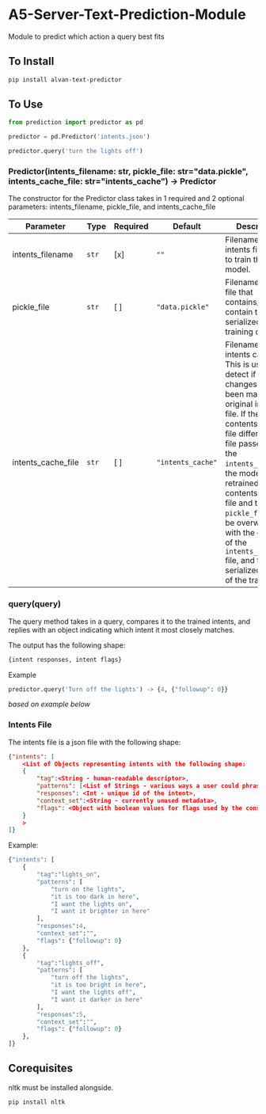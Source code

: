 # A5-Server-Text-Prediction-Module
Module to predict which action a query best fits

## To Install

```bash
pip install alvan-text-predictor
```

## To Use
```python
from prediction import predictor as pd

predictor = pd.Predictor('intents.json')

predictor.query('turn the lights off')
```

### Predictor(intents_filename: str, pickle_file: str="data.pickle", intents_cache_file: str="intents_cache") -> Predictor

The constructor for the Predictor class takes in 1 required and 2 optional parameters: intents_filename, pickle_file, and intents_cache_file

| Parameter           | Type | Required | Default  | Description |
| --------------------|-------|-----| ----------- |------------|
| intents_filename    | `str` | [x] | `""` | Filename for the intents file, used to train the model.       |
| pickle_file         | `str` | [ ] | `"data.pickle"` | Filename for the file that contains/will contain the serialized model-training output        |
| intents_cache_file  | `str` | [ ] | `"intents_cache"` | Filename for the intents cache. This is used to detect if any changes have been made to the original intents file. If the contents of this file differ from the file passed into the `intents_filename`, the model will be retrained and the contents of this file and the `pickle_file` will be overwritten with the contents of the `intents_filename` file, and the serialized output of the training.        |

### query(query)

The query method takes in a query, compares it to the trained intents, and replies with an object indicating which intent it most closely matches.

The output has the following shape:
```python
{intent responses, intent flags}
```
Example
```python
predictor.query('Turn off the lights') -> {4, {"followup": 0}}
```
_based on example below_


### Intents File
The intents file is a json file with the following shape:
```json
{"intents": [
    <List of Objects representing intents with the following shape:
    {
        "tag":<String - human-readable descriptor>,
        "patterns": [<List of Strings - various ways a user could phrase their query],
        "responses": <Int - unique id of the intent>,
        "context_set":<String - currently unused metadata>,
        "flags": <Object with boolean values for flags used by the consumer>
    }
    >
]}
```
Example:
```python
{"intents": [
    {
        "tag":"lights_on",
        "patterns": [
            "turn on the lights",
            "it is too dark in here",
            "I want the lights on",
            "I want it brighter in here"
        ],
        "responses":4,
        "context_set":"",
        "flags": {"followup": 0}
    },
    {
        "tag":"lights_off",
        "patterns": [
            "turn off the lights",
            "it is too bright in here",
            "I want the lights off",
            "I want it darker in here"
        ],
        "responses":5,
        "context_set":"",
        "flags": {"followup": 0}
    },
]}
```

## Corequisites

nltk must be installed alongside.
```bash
pip install nltk
```
